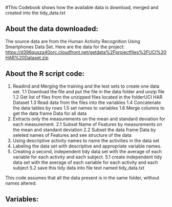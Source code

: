 #This Codebook shows how the available data is download, merged and created into the tidy_data.txt

## About the data downloaded:
The source data are from the Human Activity Recognition Using Smartphones Data Set. Here are the data for the project: https://d396qusza40orc.cloudfront.net/getdata%2Fprojectfiles%2FUCI%20HAR%20Dataset.zip

## About the R script code:
1. Readind and Merging the training and the test sets to create one data set.
      1.1 Download the file and put the file in the data folder and unzip file
      1.2 Get list of files from the unzipped files located in the folderUCI HAR Dataset
      1.3 Read data from the files into the variables
      1.4 Concatenate the data tables by rows
      1.5 set names to variables
      1.6 Merge columns to get the data frame Data for all data
2. Extracts only the measurements on the mean and standard deviation for each measurement. 
      2.1 Subset Name of Features by measurements on the mean and standard deviation
      2.2 Subset the data frame Data by seleted names of Features and see structure of the data
3. Using descriptive activity names to name the activities in the data set
4. Labeling the data set with descriptive and appropriate variable names. 
5. Creating a second, independent tidy data set with the average of each variable for each activity and each subject.
      5.1 create independent tidy data set with the average of each variable for each activity and each subject
      5.2 save this tidy data into file text named tidy_data.txt

This code assumes that all the data present is in the same folder, without names altered.

## Variables:
